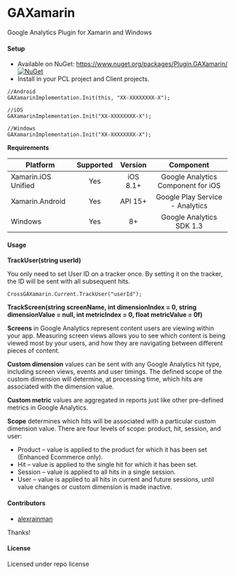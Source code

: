 # GAXamarin

Google Analytics Plugin for Xamarin and Windows

#### Setup
* Available on NuGet: https://www.nuget.org/packages/Plugin.GAXamarin/ [![NuGet](https://img.shields.io/nuget/v/Plugin.GAXamarin.svg?label=NuGet)](https://www.nuget.org/packages/Plugin.GAXamarin/)
* Install in your PCL project and Client projects.

```
//Android
GAXamarinImplementation.Init(this, "XX-XXXXXXXX-X");

//iOS
GAXamarinImplementation.Init("XX-XXXXXXXX-X");

//Windows
GAXamarinImplementation.Init("XX-XXXXXXXX-X");
```

**Requirements**

|Platform|Supported|Version|Component|
| ------------------- | :-----------: | :-----------: | :------------------: |
|Xamarin.iOS Unified|Yes|iOS 8.1+|Google Analytics Component for iOS|
|Xamarin.Android|Yes|API 15+|Google Play Service - Analytics|
|Windows|Yes|8+|Google Analytics SDK 1.3|

#### Usage

**TrackUser(string userId)**

You only need to set User ID on a tracker once. By setting it on the tracker, the ID will be sent with all subsequent hits.

```
CrossGAXamarin.Current.TrackUser("userId");
```

**TrackScreen(string screenName, int dimensionIndex = 0, string dimensionValue = null, int metricIndex = 0, float metricValue = 0f)**
            
**Screens** in Google Analytics represent content users are viewing within your app. Measuring screen views allows you to see which content is being viewed most by your users, and how they are navigating between different pieces of content.

**Custom dimension** values can be sent with any Google Analytics hit type, including screen views, events and user timings. The defined scope of the custom dimension will determine, at processing time, which hits are associated with the dimension value.

**Custom metric** values are aggregated in reports just like other pre-defined metrics in Google Analytics.

**Scope** determines which hits will be associated with a particular custom dimension value. There are four levels of scope: product, hit, session, and user:

* Product – value is applied to the product for which it has been set (Enhanced Ecommerce only).
* Hit – value is applied to the single hit for which it has been set.
* Session – value is applied to all hits in a single session.
* User – value is applied to all hits in current and future sessions, until value changes or custom dimension is made inactive.

#### Contributors
* [alexrainman](https://github.com/alexrainman)

Thanks!

#### License
Licensed under repo license
